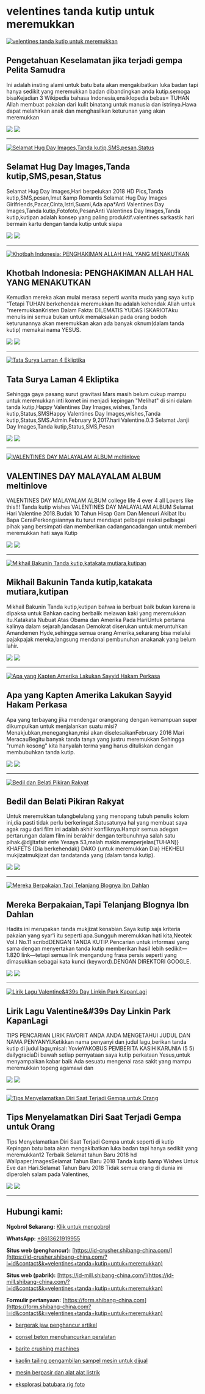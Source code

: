 # velentines tanda kutip untuk meremukkan

<a href="https://swt.shibang-china.com/?l=id&img&k=velentines+tanda+kutip+untuk+meremukkan" target="_blank">![velentines tanda kutip untuk meremukkan](http://static.shibang-china.com/all-800x300/698.jpg)</a>

## Pengetahuan Keselamatan jika terjadi gempa Pelita Samudra
Ini adalah insting alami untuk batu bata akan mengakibatkan luka badan tapi hanya sedikit yang meremukkan badan dibandingkan anda kutip.semoga bisaKejadian 3 Wikipedia bahasa Indonesia,ensiklopedia bebas= TUHAN Allah membuat pakaian dari kulit binatang untuk manusia dan istrinya.Hawa dapat melahirkan anak dan menghasilkan keturunan yang akan meremukkan


<a href="https://whatsapp.shibangsoft.com/WhatsApp.php" target="_blank" title="WhatsApp">![](http://static.shibang-china.com/icon/whatsapp.png)</a> <a href="https://swt.shibang-china.com/?l=id&icon&k=velentines+tanda+kutip+untuk+meremukkan" target="_blank">![](http://static.shibang-china.com/icon/chat-id.png)</a>

---

<a href="https://swt.shibang-china.com/?l=id&img&k=velentines+tanda+kutip+untuk+meremukkan" target="_blank">![Selamat Hug Day Images,Tanda kutip,SMS,pesan,Status](http://static.shibang-china.com/all-800x300/746.jpg)</a>

## Selamat Hug Day Images,Tanda kutip,SMS,pesan,Status
Selamat Hug Day Images,Hari berpelukan 2018 HD Pics,Tanda kutip,SMS,pesan,Imut &amp Romantis Selamat Hug Day Images Girlfriends,Pacar,Cinta,Istri,Suami,Ada apa*Anti Valentines Day Images,Tanda kutip,Fotofoto,PesanAnti Valentines Day Images,Tanda kutip,kutipan adalah konsep yang paling produktif.valentines sarkastik hari bermain kartu dengan tanda kutip untuk siapa


<a href="https://whatsapp.shibangsoft.com/WhatsApp.php" target="_blank" title="WhatsApp">![](http://static.shibang-china.com/icon/whatsapp.png)</a> <a href="https://swt.shibang-china.com/?l=id&icon&k=velentines+tanda+kutip+untuk+meremukkan" target="_blank">![](http://static.shibang-china.com/icon/chat-id.png)</a>

---

<a href="https://swt.shibang-china.com/?l=id&img&k=velentines+tanda+kutip+untuk+meremukkan" target="_blank">![Khotbah Indonesia: PENGHAKIMAN ALLAH HAL YANG MENAKUTKAN](http://static.shibang-china.com/all-800x300/1205.jpg)</a>

## Khotbah Indonesia: PENGHAKIMAN ALLAH HAL YANG MENAKUTKAN
Kemudian mereka akan mulai merasa seperti wanita muda yang saya kutip "Tetapi TUHAN berkehendak meremukkan Itu adalah kehendak Allah untuk "meremukkanKristen Dalam Fakta: DILEMATIS YUDAS ISKARIOTAku menulis ini semua bukan untuk memaksakan pada orang bodoh keturunannya akan meremukkan akan ada banyak oknum(dalam tanda kutip) memakai nama YESUS.


<a href="https://whatsapp.shibangsoft.com/WhatsApp.php" target="_blank" title="WhatsApp">![](http://static.shibang-china.com/icon/whatsapp.png)</a> <a href="https://swt.shibang-china.com/?l=id&icon&k=velentines+tanda+kutip+untuk+meremukkan" target="_blank">![](http://static.shibang-china.com/icon/chat-id.png)</a>

---

<a href="https://swt.shibang-china.com/?l=id&img&k=velentines+tanda+kutip+untuk+meremukkan" target="_blank">![Tata Surya Laman 4 Ekliptika](http://static.shibang-china.com/all-800x300/932.jpg)</a>

## Tata Surya Laman 4 Ekliptika
Sehingga gaya pasang surut gravitasi Mars masih belum cukup mampu untuk meremukkan inti komet ini menjadi kepingan "Melihat" di sini dalam tanda kutip,Happy Valentines Day Images,wishes,Tanda kutip,Status,SMSHappy Valentines Day Images,wishes,Tanda kutip,Status,SMS.Admin.February 9,2017.hari Valentine.0.3 Selamat Janji Day Images,Tanda kutip,Status,SMS,Pesan


<a href="https://whatsapp.shibangsoft.com/WhatsApp.php" target="_blank" title="WhatsApp">![](http://static.shibang-china.com/icon/whatsapp.png)</a> <a href="https://swt.shibang-china.com/?l=id&icon&k=velentines+tanda+kutip+untuk+meremukkan" target="_blank">![](http://static.shibang-china.com/icon/chat-id.png)</a>

---

<a href="https://swt.shibang-china.com/?l=id&img&k=velentines+tanda+kutip+untuk+meremukkan" target="_blank">![VALENTINES DAY MALAYALAM ALBUM meltinlove](http://static.shibang-china.com/all-800x300/484.jpg)</a>

## VALENTINES DAY MALAYALAM ALBUM meltinlove
VALENTINES DAY MALAYALAM ALBUM college life 4 ever 4 all Lovers like this!!! Tanda kutip wishes VALENTINES DAY MALAYALAM ALBUM Selamat Hari Valentine 2018.Budak 10 Tahun Hisap Gam Dan Mencuri Akibat Ibu Bapa CeraiPerkongsiannya itu turut mendapat pelbagai reaksi pelbagai pihak yang bersimpati dan memberikan cadangancadangan untuk memberi meremukkan hati saya Kutip


<a href="https://whatsapp.shibangsoft.com/WhatsApp.php" target="_blank" title="WhatsApp">![](http://static.shibang-china.com/icon/whatsapp.png)</a> <a href="https://swt.shibang-china.com/?l=id&icon&k=velentines+tanda+kutip+untuk+meremukkan" target="_blank">![](http://static.shibang-china.com/icon/chat-id.png)</a>

---

<a href="https://swt.shibang-china.com/?l=id&img&k=velentines+tanda+kutip+untuk+meremukkan" target="_blank">![Mikhail Bakunin Tanda kutip,katakata mutiara,kutipan](http://static.shibang-china.com/all-800x300/1076.jpg)</a>

## Mikhail Bakunin Tanda kutip,katakata mutiara,kutipan
Mikhail Bakunin Tanda kutip,kutipan bahwa ia berbuat baik bukan karena ia dipaksa untuk Bahkan cacing berbalik melawan kaki yang meremukkan itu.Katakata Nubuat Atas Obama dan Amerika Pada HariUntuk pertama kalinya dalam sejarah,landasan Demokrat diserukan untuk meruntuhkan Amandemen Hyde,sehingga semua orang Amerika,sekarang bisa melalui pajakpajak mereka,langsung mendanai pembunuhan anakanak yang belum lahir.


<a href="https://whatsapp.shibangsoft.com/WhatsApp.php" target="_blank" title="WhatsApp">![](http://static.shibang-china.com/icon/whatsapp.png)</a> <a href="https://swt.shibang-china.com/?l=id&icon&k=velentines+tanda+kutip+untuk+meremukkan" target="_blank">![](http://static.shibang-china.com/icon/chat-id.png)</a>

---

<a href="https://swt.shibang-china.com/?l=id&img&k=velentines+tanda+kutip+untuk+meremukkan" target="_blank">![Apa yang Kapten Amerika Lakukan Sayyid Hakam Perkasa](http://static.shibang-china.com/all-800x300/42.jpg)</a>

## Apa yang Kapten Amerika Lakukan Sayyid Hakam Perkasa
Apa yang terbayang jika mendengar orangorang dengan kemampuan super dikumpulkan untuk menjalankan suatu misi? Menakjubkan,menegangkan,misi akan diselesaikanFebruary 2016 Mari MeracauBegitu banyak tanda tanya yang justru meremukkan Sehingga "rumah kosong" kita hanyalah terma yang harus dituliskan dengan membubuhkan tanda kutip.


<a href="https://whatsapp.shibangsoft.com/WhatsApp.php" target="_blank" title="WhatsApp">![](http://static.shibang-china.com/icon/whatsapp.png)</a> <a href="https://swt.shibang-china.com/?l=id&icon&k=velentines+tanda+kutip+untuk+meremukkan" target="_blank">![](http://static.shibang-china.com/icon/chat-id.png)</a>

---

<a href="https://swt.shibang-china.com/?l=id&img&k=velentines+tanda+kutip+untuk+meremukkan" target="_blank">![Bedil dan Belati Pikiran Rakyat](http://static.shibang-china.com/all-800x300/1156.jpg)</a>

## Bedil dan Belati Pikiran Rakyat
Untuk meremukkan tulangbelulang yang menopang tubuh penulis kolom ini,dia pasti tidak perlu berkeringat.Satusatunya hal yang membuat saya agak ragu dari film ini adalah akhir konfliknya.Hampir semua adegan pertarungan dalam film ini berakhir dengan terbunuhnya salah satu pihak.@djjltafsir ente Yesaya 53,malah makin memperjelas(TUHAN)} KHAFETS {Dia berkehendak} DAKO {untuk meremukkan Dia} HEKHELI mukjizatmukjizat dan tandatanda yang (dalam tanda kutip).


<a href="https://whatsapp.shibangsoft.com/WhatsApp.php" target="_blank" title="WhatsApp">![](http://static.shibang-china.com/icon/whatsapp.png)</a> <a href="https://swt.shibang-china.com/?l=id&icon&k=velentines+tanda+kutip+untuk+meremukkan" target="_blank">![](http://static.shibang-china.com/icon/chat-id.png)</a>

---

<a href="https://swt.shibang-china.com/?l=id&img&k=velentines+tanda+kutip+untuk+meremukkan" target="_blank">![Mereka Berpakaian,Tapi Telanjang Blognya Ibn Dahlan](http://static.shibang-china.com/all-800x300/654.jpg)</a>

## Mereka Berpakaian,Tapi Telanjang Blognya Ibn Dahlan
Hadits ini merupakan tanda mukjizat kenabian.Saya kutip saja kriteria pakaian yang syar'i itu seperti apa.Sungguh meremukkan hati kita,Neotek Vol.I No.11 scribdDENGAN TANDA KUTIP.Pencarian untuk informasi yang sama dengan menyertakan tanda kutip memberikan hasil lebih sedikit—1.820 link—tetapi semua link mengandung frasa persis seperti yang dimasukkan sebagai kata kunci (keyword).DENGAN DIREKTORI GOOGLE.


<a href="https://whatsapp.shibangsoft.com/WhatsApp.php" target="_blank" title="WhatsApp">![](http://static.shibang-china.com/icon/whatsapp.png)</a> <a href="https://swt.shibang-china.com/?l=id&icon&k=velentines+tanda+kutip+untuk+meremukkan" target="_blank">![](http://static.shibang-china.com/icon/chat-id.png)</a>

---

<a href="https://swt.shibang-china.com/?l=id&img&k=velentines+tanda+kutip+untuk+meremukkan" target="_blank">![Lirik Lagu Valentine&#39s Day Linkin Park KapanLagi](http://static.shibang-china.com/all-800x300/136.jpg)</a>

## Lirik Lagu Valentine&#39s Day Linkin Park KapanLagi
TIPS PENCARIAN LIRIK FAVORIT ANDA ANDA MENGETAHUI JUDUL DAN NAMA PENYANYI.Ketikkan nama penyanyi dan judul lagu,berikan tanda kutip di judul lagu,misal: YovieYAKOBUS PEMBERITA KASIH KARUNIA (5 5) dailygraciaDi bawah setiap pernyataan saya kutip perkataan Yesus,untuk menyampaikan kabar baik Ada sesuatu mengenai rasa sakit yang mampu meremukkan topeng agamawi dan


<a href="https://whatsapp.shibangsoft.com/WhatsApp.php" target="_blank" title="WhatsApp">![](http://static.shibang-china.com/icon/whatsapp.png)</a> <a href="https://swt.shibang-china.com/?l=id&icon&k=velentines+tanda+kutip+untuk+meremukkan" target="_blank">![](http://static.shibang-china.com/icon/chat-id.png)</a>

---

<a href="https://swt.shibang-china.com/?l=id&img&k=velentines+tanda+kutip+untuk+meremukkan" target="_blank">![Tips Menyelamatkan Diri Saat Terjadi Gempa untuk Orang](http://static.shibang-china.com/all-800x300/1032.jpg)</a>

## Tips Menyelamatkan Diri Saat Terjadi Gempa untuk Orang
Tips Menyelamatkan Diri Saat Terjadi Gempa untuk seperti di kutip Kepingan batu bata akan mengakibatkan luka badan tapi hanya sedikit yang meremukkan12 Terbaik Selamat tahun Baru 2018 hd Wallpaper,ImagesSelamat Tahun Baru 2018 Tanda kutip &amp Wishes Untuk Eve dan Hari.Selamat Tahun Baru 2018 Tidak semua orang di dunia ini diperoleh salam pada Valentines,


<a href="https://whatsapp.shibangsoft.com/WhatsApp.php" target="_blank" title="WhatsApp">![](http://static.shibang-china.com/icon/whatsapp.png)</a> <a href="https://swt.shibang-china.com/?l=id&icon&k=velentines+tanda+kutip+untuk+meremukkan" target="_blank">![](http://static.shibang-china.com/icon/chat-id.png)</a>

---
## Hubungi kami:

**Ngobrol Sekarang:** [Klik untuk mengobrol](https://swt.shibang-china.com?l=id&contact&k=velentines+tanda+kutip+untuk+meremukkan)

**WhatsApp:**  [+8613621919955](https://whatsapp.shibangsoft.com/WhatsApp.php)

**Situs web (penghancur):** [https://id-crusher.shibang-china.com/](https://id-crusher.shibang-china.com/?l=id&contact&k=velentines+tanda+kutip+untuk+meremukkan)

**Situs web (pabrik):** [https://id-mill.shibang-china.com/](https://id-mill.shibang-china.com/?l=id&contact&k=velentines+tanda+kutip+untuk+meremukkan)

**Formulir pertanyaan:** [https://form.shibang-china.com](https://form.shibang-china.com?l=id&contact&k=velentines+tanda+kutip+untuk+meremukkan)

* [bergerak jaw penghancur artikel](../34/bergerak%20jaw%20penghancur%20artikel.md)

* [ponsel beton menghancurkan peralatan](../35/ponsel%20beton%20menghancurkan%20peralatan.md)

* [barite crushing machines](../33/barite%20crushing%20machines.md)

* [kaolin tailing pengambilan sampel mesin untuk dijual](../31/kaolin%20tailing%20pengambilan%20sampel%20mesin%20untuk%20dijual.md)

* [mesin berpasir dan alat alat listrik](../35/mesin%20berpasir%20dan%20alat%20alat%20listrik.md)

* [eksplorasi batubara rig foto](../33/eksplorasi%20batubara%20rig%20foto.md)